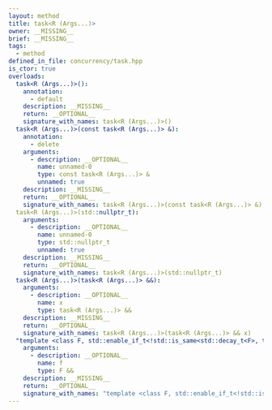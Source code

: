 ```yaml
---
layout: method
title: task<R (Args...)>
owner: __MISSING__
brief: __MISSING__
tags:
  - method
defined_in_file: concurrency/task.hpp
is_ctor: true
overloads:
  task<R (Args...)>():
    annotation:
      - default
    description: __MISSING__
    return: __OPTIONAL__
    signature_with_names: task<R (Args...)>()
  task<R (Args...)>(const task<R (Args...)> &):
    annotation:
      - delete
    arguments:
      - description: __OPTIONAL__
        name: unnamed-0
        type: const task<R (Args...)> &
        unnamed: true
    description: __MISSING__
    return: __OPTIONAL__
    signature_with_names: task<R (Args...)>(const task<R (Args...)> &)
  task<R (Args...)>(std::nullptr_t):
    arguments:
      - description: __OPTIONAL__
        name: unnamed-0
        type: std::nullptr_t
        unnamed: true
    description: __MISSING__
    return: __OPTIONAL__
    signature_with_names: task<R (Args...)>(std::nullptr_t)
  task<R (Args...)>(task<R (Args...)> &&):
    arguments:
      - description: __OPTIONAL__
        name: x
        type: task<R (Args...)> &&
    description: __MISSING__
    return: __OPTIONAL__
    signature_with_names: task<R (Args...)>(task<R (Args...)> && x)
  "template <class F, std::enable_if_t<!std::is_same<std::decay_t<F>, task<R (Args...)>>::value, bool> >\ntask<R (Args...)>(F &&)":
    arguments:
      - description: __OPTIONAL__
        name: f
        type: F &&
    description: __MISSING__
    return: __OPTIONAL__
    signature_with_names: "template <class F, std::enable_if_t<!std::is_same<std::decay_t<F>, task<R (Args...)>>::value, bool> >\ntask<R (Args...)>(F && f)"
---
```

